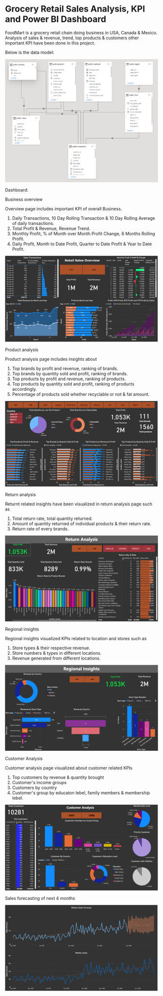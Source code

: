 # Grocery Retail Sales Analysis, KPI and Power BI Dashboard
FoodMart is a grocery retail chain doing business in USA, Canada & Mexico. Analysis of sales & revenue, trend, top products & customers other important KPI have been done in this project.

Below is the data model:

![alt text](https://github.com/jayedhussain/PowerBI_Dashboard_Grocery_Retail_Sales/blob/main/Images/FoodMart_Data_Model.png)

Dashboard: 

Business overview

Overview page includes important KPI of overall Business.
  1. Daily Transactions, 10 Day Rolling Transaction & 10 Day Rolling Average of daily transactions.
  2. Total Profit & Revenue, Revenue Trend.
  3. Monthly Profit, % of Month over Month Profit Change, 6 Months Rolling Profit.
  4. Daily Profit, Month to Date Profit, Quarter to Date Profit & Year to Date Profit.

![alt text](https://github.com/jayedhussain/PowerBI_Dashboard_Grocery_Retail_Sales/blob/main/Images/FM_Overview.png)


Product analysis

Product analysis page includes insights about
  1. Top brands by profit and revenue, ranking of brands.
  2. Top brands by quantity sold and profit, ranking of brands.
  3. Top products by profit and revenue, ranking of products.
  4. Top products by quantity sold and profit, ranking of products accordingly.
  5. Percentage of products sold whether recyclable or not & fat amount.

![alt text](https://github.com/jayedhussain/PowerBI_Dashboard_Grocery_Retail_Sales/blob/main/Images/FM_Product_Analysis.png)

Return analysis

Returnt related insights have been visualized in return analysis page such as
  1. Total return rate, total quantity returned.
  2. Amount of quantity returned of individual products & their return rate.
  3. Return rate of every brands.

![alt text](https://github.com/jayedhussain/PowerBI_Dashboard_Grocery_Retail_Sales/blob/main/Images/Return%20Analysis.png)

Regional insights

Regional insights visualized KPIs related to location and stores such as
  1. Store types & their respective revenue. 
  2. Store numbers & types in different locations.
  3. Revenue generated from different locations.

![alt text](https://github.com/jayedhussain/PowerBI_Dashboard_Grocery_Retail_Sales/blob/main/Images/Regional%20Insights.png)

Customer Analysis

Customer analysis page visualized about customer related KPIs
  1. Top customers by revenue & quantity brought
  2. Customer's income groups
  3. Customers by country
  4. Customer's group by educaton lebel, family members & membership lebel.

![alt text](https://github.com/jayedhussain/PowerBI_Dashboard_Grocery_Retail_Sales/blob/main/Images/Customer%20Analysis%20new.png)

Sales forecasting of next 4 months

![alt text](https://github.com/jayedhussain/PowerBI_Dashboard_Grocery_Retail_Sales/blob/main/Images/Sales%20Forecast.png)
